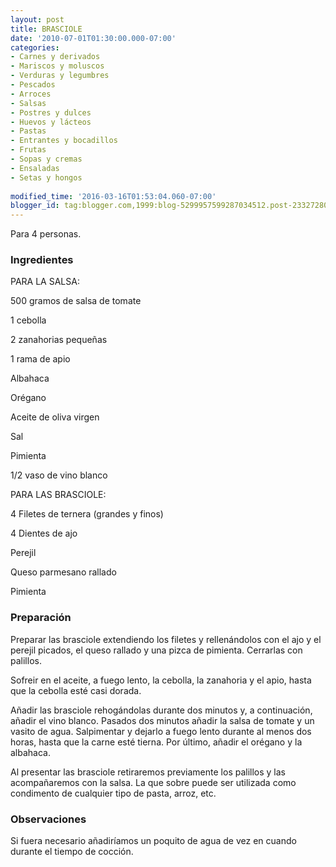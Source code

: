 ```yaml
---
layout: post
title: BRASCIOLE
date: '2010-07-01T01:30:00.000-07:00'
categories:
- Carnes y derivados
- Mariscos y moluscos
- Verduras y legumbres
- Pescados
- Arroces
- Salsas
- Postres y dulces
- Huevos y lácteos
- Pastas
- Entrantes y bocadillos
- Frutas
- Sopas y cremas
- Ensaladas
- Setas y hongos
 
modified_time: '2016-03-16T01:53:04.060-07:00'
blogger_id: tag:blogger.com,1999:blog-5299957599287034512.post-2332728018063104282
---
```


Para 4 personas.

<h3>Ingredientes</h3>

PARA LA SALSA:

500 gramos de salsa de tomate

1 cebolla

2 zanahorias pequeñas

1 rama de apio

Albahaca

Orégano

Aceite de oliva virgen

Sal

Pimienta

1/2 vaso de vino blanco

PARA LAS BRASCIOLE:

4 Filetes de ternera (grandes y finos)

4 Dientes de ajo

Perejil

Queso parmesano rallado

Pimienta

<h3>Preparación</h3>

Preparar las brasciole extendiendo los filetes y rellenándolos con el ajo y el perejil picados, el queso rallado y una pizca de pimienta. Cerrarlas con palillos.

Sofreir en el aceite, a fuego lento, la cebolla, la zanahoria y el apio, hasta que la cebolla esté casi dorada.

Añadir las brasciole rehogándolas durante dos minutos y, a continuación, añadir el vino blanco. Pasados dos minutos añadir la salsa de tomate y un vasito de agua. Salpimentar y dejarlo a fuego lento durante al menos dos horas, hasta que la carne esté tierna. Por último, añadir el orégano y la albahaca.

Al presentar las brasciole retiraremos previamente los palillos y las acompañaremos con la salsa. La que sobre puede ser utilizada como condimento de cualquier tipo de pasta, arroz, etc.

<h3>Observaciones</h3>

Si fuera necesario añadiríamos un poquito de agua de vez en cuando durante el tiempo de cocción.

